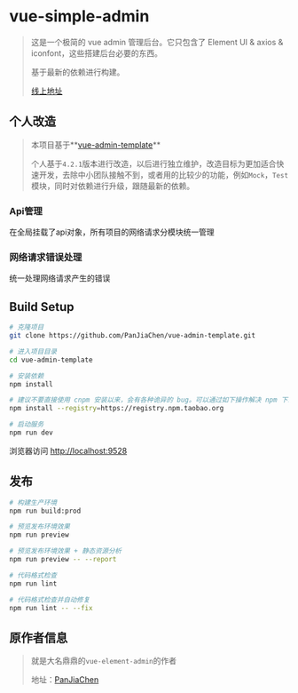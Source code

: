 # vue-simple-admin

> 这是一个极简的 vue admin 管理后台。它只包含了 Element UI & axios & iconfont，这些搭建后台必要的东西。
>
> 基于最新的依赖进行构建。
>
> [线上地址](http://panjiachen.github.io/vue-admin-template)

## 个人改造

> 本项目基于**[vue-admin-template](https://github.com/PanJiaChen/vue-admin-template)**
>
> 个人基于`4.2.1`版本进行改造，以后进行独立维护，改造目标为更加适合快速开发，去除中小团队接触不到，或者用的比较少的功能，例如`Mock`，`Test`模块，同时对依赖进行升级，跟随最新的依赖。



### Api管理

在全局挂载了api对象，所有项目的网络请求分模块统一管理



### 网络请求错误处理

统一处理网络请求产生的错误

## Build Setup

```bash
# 克隆项目
git clone https://github.com/PanJiaChen/vue-admin-template.git

# 进入项目目录
cd vue-admin-template

# 安装依赖
npm install

# 建议不要直接使用 cnpm 安装以来，会有各种诡异的 bug。可以通过如下操作解决 npm 下载速度慢的问题
npm install --registry=https://registry.npm.taobao.org

# 启动服务
npm run dev
```

浏览器访问 [http://localhost:9528](http://localhost:9528)

## 发布

```bash
# 构建生产环境
npm run build:prod

# 预览发布环境效果
npm run preview

# 预览发布环境效果 + 静态资源分析
npm run preview -- --report

# 代码格式检查
npm run lint

# 代码格式检查并自动修复
npm run lint -- --fix
```

## 原作者信息

> 就是大名鼎鼎的`vue-element-admin`的作者
>
> 地址：[PanJiaChen](https://github.com/PanJiaChen)

